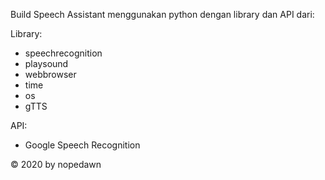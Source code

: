 Build Speech Assistant menggunakan python dengan library dan API dari: 

Library:
- speechrecognition
- playsound
- webbrowser
- time
- os
- gTTS

API:
- Google Speech Recognition

&copy; 2020 by nopedawn